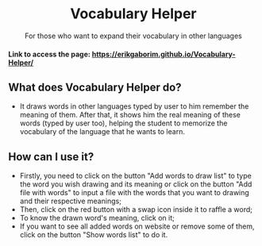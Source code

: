 <div align="center">
  <h1>Vocabulary Helper</h1>
  <p>For those who want to expand their vocabulary in other languages</p>
</div>


#### Link to access the page: https://erikgaborim.github.io/Vocabulary-Helper/


## What does Vocabulary Helper do?

- It draws words in other languages typed by user to him remember the meaning of them. After that, it shows him the real meaning of these words (typed by user too), helping the student to memorize the vocabulary of the language that he wants to learn.

## How can I use it?

- Firstly, you need to click on the button "Add words to draw list" to type the word you wish drawing and its meaning or click on the button "Add file with words" to input a file with the words that you want to drawing and their respective meanings;
- Then, click on the red button with a swap icon inside it to raffle a word;
- To know the drawn word's meaning, click on it;
- If you want to see all added words on website or remove some of them, click on the button "Show words list" to do it.
